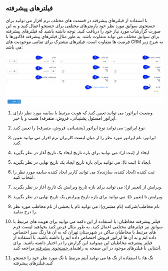 ## فیلترهای پیشرفته
با استفاده از فیلترهای پیشرفته در قسمت های مختلف نرم افزار می توانید برای جستجوی سوابق مورد نظر خود پارمترهای مختلفی برای جستجو اعمال کنید و به این صورت گزارشات مورد نیاز خود را دریافت کنید. توجه داشته باشید که فیلترهای پیشرفته برای سوابق مختلف می تواند متفاوت باشد. به طور مثال فیلترهای پیشرفته فاکتورها با فرصت ها متفاوت است. فیلترهای مشترک برای تمامی موجودیت های CRM به شرح زیر می باشد:

![](AdvancedFilters.jpg)


1. وضعیت اپراتور: می توانید تعیین کنید که هویت مرتبط با سابقه مورد نظر دارای اپراتور (مسئول پشتیبانی، فروش، متفرقه) هست و یا خیر.

2. نوع اپراتور: می توانید نوع اپراتور (پشتیبانی، فروش، متفرقه) را تعیین کنید.

3. اپراتور: نام اپراتور مورد نظر را از میان لیست کاربران نرم افزار می توانید تعیین کنید.

4. ایجاد از (ثبت از): می توانید برای بازه تاریخ ایجاد یک تاریخ آغاز در نظر بگیرید

5. ایجاد تا (ثبت تا): می توانید برای بازه تاریخ ایجاد یک تاریخ نهایی در نظر بگیرید.

6. ثبت کننده (ایجاد کننده، سازنده): می توانید کاربر ایجاد کننده سابقه مورد نظر را انتخاب کنید.

7. ویرایش از (تغییر از): می توانید برای بازه تاریخ ویرایش یک تاریخ آغاز در نظر بگیرید.

8. ویرایش تا (تغییر تا): می توانید برای بازه تاریخ ویرایش یک تاریخ نهایی در نظر بگیرید.

9. نام مخاطب/شرکت (نام مشتری): می توانید نام یا بخشی از نام مخاطب مورد نظر را درج نمایید.

10. فیلتر پیشرفته مخاطبان: با استفاده از این دکمه می توانید برای هویت های مرتبط با سوابق نیز فیلترهای مختلفی اعمال کنید. به طور مثال فرض کنید بخواهید لیست فرم های مرتبط با مخاطبان ساکن در شهرستان تهران که به آن ها رنگ سبز اختصاص داده ایم و به آن ها اپراتور فروش اختصاص داده ایم را داشته باشید. با استفاده از فیلتر پیشرفته مخاطبان این میتوانید این گزارش را در اختیار داشته باشید. برای آشنایی با فیلترهای موجود در این صفحه به راهنمای[ جستجوی پیشرفته  ](https://github.com/1stco/PayamGostarDocs/blob/master/help%202.5.4/Integrated-bank/Advanced-search/Advanced-search.md)مراجعه کنید.

11. تگ ها: با استفاده از تگ ها می توانید آیتم مرتبط با تگ مورد نظر خود را جستجو کنید.فیلترهای پیشرفته